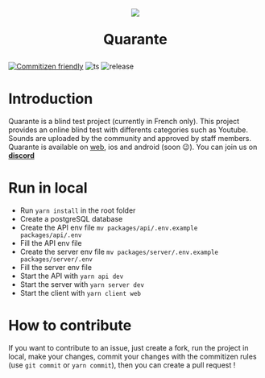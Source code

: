 # <div align="center"><img src="https://i.ibb.co/wgFmzBH/Webp-net-resizeimage.png"/><p>Quarante</p></div>

[![Commitizen friendly](https://img.shields.io/badge/commitizen-friendly-brightgreen.svg)](http://commitizen.github.io/cz-cli/)
![ts](https://badgen.net/badge/-/TypeScript/blue?icon=typescript&label)
![release](https://badgen.net/github/tag/M4gie/quarante)

# Introduction

Quarante is a blind test project (currently in French only). This project provides an online blind test with differents categories such as Youtube. Sounds are uploaded by the community and approved by staff members. Quarante is available on [web](https://quarante.m4gie.com), ios and android (soon 😉). You can join us on **[discord](https://discord.gg/xgcbjXU)**

# Run in local

- Run `yarn install` in the root folder
- Create a postgreSQL database
- Create the API env file `mv packages/api/.env.example packages/api/.env`
- Fill the API env file
- Create the server env file `mv packages/server/.env.example packages/server/.env`
- Fill the server env file
- Start the API with `yarn api dev`
- Start the server with `yarn server dev`
- Start the client with `yarn client web`

# How to contribute

If you want to contribute to an issue, just create a fork, run the project in local, make your changes, commit your changes with the commitizen rules (use `git commit` or `yarn commit`), then you can create a pull request !
